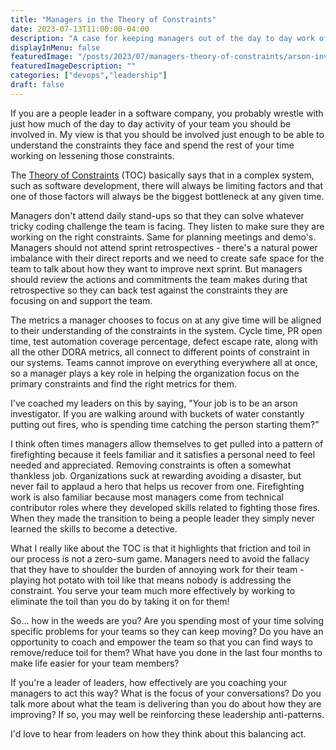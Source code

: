 ```yaml
---
title: "Managers in the Theory of Constraints"
date: 2023-07-13T11:00:00-04:00
description: "A case for keeping managers out of the day to day work of the team"
displayInMenu: false
featuredImage: "/posts/2023/07/managers-theory-of-constraints/arson-investigator.jpeg"
featuredImageDescription: ""
categories: ["devops","leadership"]
draft: false
---
```

If you are a people leader in a software company, you probably wrestle with just how much of the day to day activity of your team you should be involved in.  My view is that you should be involved just enough to be able to understand the constraints they face and spend the rest of your time working on lessening those constraints.

The [Theory of Constraints](https://en.wikipedia.org/wiki/Theory_of_constraints) (TOC) basically says that in a complex system, such as software development, there will always be limiting factors and that one of those factors will always be the biggest bottleneck at any given time.

Managers don't attend daily stand-ups so that they can solve whatever tricky coding challenge the team is facing.  They listen to make sure they are working on the right constraints.  Same for planning meetings and demo's.  Managers should not attend sprint retrospectives - there's a natural power imbalance with their direct reports and we need to create safe space for the team to talk about how they want to improve next sprint. But managers should review the actions and commitments the team makes during that retrospective so they can back test against the constraints they are focusing on and support the team.

The metrics a manager chooses to focus on at any give time will be aligned to their understanding of the constraints in the system.  Cycle time, PR open time, test automation coverage percentage, defect escape rate, along with all the other DORA metrics, all connect to different points of constraint in our systems.  Teams cannot improve on everything everywhere all at once, so a manager plays a key role in helping the organization focus on the primary constraints and find the right metrics for them.

I've coached my leaders on this by saying, "Your job is to be an arson investigator.  If you are walking around with buckets of water constantly putting out fires, who is spending time catching the person starting them?"  

I think often times managers allow themselves to get pulled into a pattern of firefighting because it feels familiar and it satisfies a personal need to feel needed and appreciated.  Removing constraints is often a somewhat thankless job.  Organizations suck at rewarding avoiding a disaster, but never fail to applaud a hero that helps us recover from one.  Firefighting work is also familiar because most managers come from technical contributor roles where they developed skills related to fighting those fires.  When they made the transition to being a people leader they simply never learned the skills to become a detective.

What I really like about the TOC is that it highlights that friction and toil in our process is not a zero-sum game.  Managers need to avoid the fallacy that they have to shoulder the burden of annoying work for their team - playing hot potato with toil like that means nobody is addressing the constraint.  You serve your team much more effectively by working to eliminate the toil than you do by taking it on for them!

So... how in the weeds are you?  Are you spending most of your time solving specific problems for your teams so they can keep moving?  Do you have an opportunity to coach and empower the team so that you can find ways to remove/reduce toil for them?  What have you done in the last four months to make life easier for your team members?

If you're a leader of leaders, how effectively are you coaching your managers to act this way?  What is the focus of your conversations?  Do you talk more about what the team is delivering than you do about how they are improving?  If so, you may well be reinforcing these leadership anti-patterns.

I'd love to hear from leaders on how they think about this balancing act.